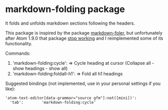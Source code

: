 # markdown-folding package

It folds and unfolds markdown sections following the headers.

This package is inspired by the package [markdown-foler](https://github.com/tshort/markdown-folder), but unfortunately after Atom 1.9.0 that package [stop working](https://github.com/tshort/markdown-folder/issues/19) and I reimplemented some of its functionality.

Commands:
1. 'markdown-folding:cycle': => Cycle heading at cursor (Collapse all - show headings - show all)
2. 'markdown-folding:foldall-h1': => Fold all h1 headings

Suggested bindings (not implemented, use in your personal settings if you like):
```
'atom-text-editor[data-grammar="source gfm"]:not([mini])':
  'tab':        'markdown-folding:cycle'
```

